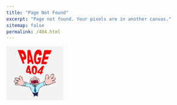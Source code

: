 ```yaml
---
title: "Page Not Found"
excerpt: "Page not found. Your pixels are in another canvas."
sitemap: false
permalink: /404.html
---
```


<img src="../assets/images/404.jpg" width="30%" heigh="60%">